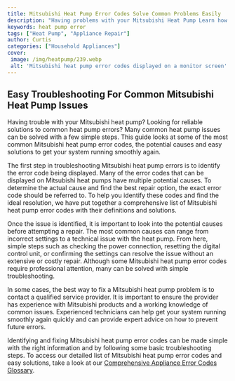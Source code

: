 ```yaml
---
title: Mitsubishi Heat Pump Error Codes Solve Common Problems Easily
description: "Having problems with your Mitsubishi Heat Pump Learn how to easily identify and resolve common Mitsubishi Heat Pump error codes to get your unit back up and running quickly"
keywords: heat pump error
tags: ["Heat Pump", "Appliance Repair"]
author: Curtis
categories: ["Household Appliances"]
cover: 
 image: /img/heatpump/239.webp
 alt: 'Mitsubishi heat pump error codes displayed on a monitor screen'
---
```

## Easy Troubleshooting For Common Mitsubishi Heat Pump Issues

Having trouble with your Mitsubishi heat pump? Looking for reliable solutions to common heat pump errors? Many common heat pump issues can be solved with a few simple steps. This guide looks at some of the most common Mitsubishi heat pump error codes, the potential causes and easy solutions to get your system running smoothly again. 

The first step in troubleshooting Mitsubishi heat pump errors is to identify the error code being displayed. Many of the error codes that can be displayed on Mitsubishi heat pumps have multiple potential causes. To determine the actual cause and find the best repair option, the exact error code should be referred to. To help you identify these codes and find the ideal resolution, we have put together a comprehensive list of Mitsubishi heat pump error codes with their definitions and solutions. 

Once the issue is identified, it is important to look into the potential causes before attempting a repair. The most common causes can range from incorrect settings to a technical issue with the heat pump. From here, simple steps such as checking the power connection, resetting the digital control unit, or confirming the settings can resolve the issue without an extensive or costly repair. Although some Mitsubishi heat pump error codes require professional attention, many can be solved with simple troubleshooting. 

In some cases, the best way to fix a Mitsubishi heat pump problem is to contact a qualified service provider. It is important to ensure the provider has experience with Mitsubishi products and a working knowledge of common issues. Experienced technicians can help get your system running smoothly again quickly and can provide expert advice on how to prevent future errors. 

Identifying and fixing Mitsubishi heat pump error codes can be made simple with the right information and by following some basic troubleshooting steps. To access our detailed list of Mitsubishi heat pump error codes and easy solutions, take a look at our [Comprehensive Appliance Error Codes Glossary](./error-codes/).

